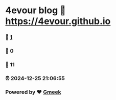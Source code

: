 # 4evour blog :link: https://4evour.github.io 
### :page_facing_up: [1](https://4evour.github.io/tag.html) 
### :speech_balloon: 0 
### :hibiscus: 11 
### :alarm_clock: 2024-12-25 21:06:55 
### Powered by :heart: [Gmeek](https://github.com/Meekdai/Gmeek)
